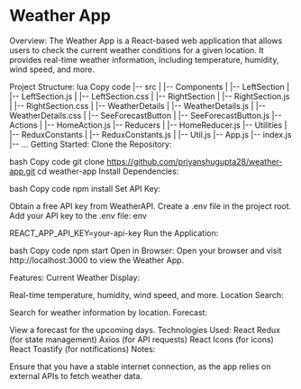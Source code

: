 # Weather App

Overview:
The Weather App is a React-based web application that allows users to check the current weather conditions for a given location. It provides real-time weather information, including temperature, humidity, wind speed, and more.

Project Structure:
lua
Copy code
|-- src
| |-- Components
| |-- LeftSection
| |-- LeftSection.js
| |-- LeftSection.css
| |-- RightSection
| |-- RightSection.js
| |-- RightSection.css
| |-- WeatherDetails
| |-- WeatherDetails.js
| |-- WeatherDetails.css
| |-- SeeForecastButton
| |-- SeeForecastButton.js
|-- Actions
| |-- HomeAction.js
|-- Reducers
| |-- HomeReducer.js
|-- Utilities
| |-- ReduxConstants
| |-- ReduxConstants.js
| |-- Util.js
|-- App.js
|-- index.js
|-- ...
Getting Started:
Clone the Repository:

bash
Copy code
git clone https://github.com/priyanshugupta28/weather-app.git
cd weather-app
Install Dependencies:

bash
Copy code
npm install
Set API Key:

Obtain a free API key from WeatherAPI.
Create a .env file in the project root.
Add your API key to the .env file:
env

REACT_APP_API_KEY=your-api-key
Run the Application:

bash
Copy code
npm start
Open in Browser:
Open your browser and visit http://localhost:3000 to view the Weather App.

Features:
Current Weather Display:

Real-time temperature, humidity, wind speed, and more.
Location Search:

Search for weather information by location.
Forecast:

View a forecast for the upcoming days.
Technologies Used:
React
Redux (for state management)
Axios (for API requests)
React Icons (for icons)
React Toastify (for notifications)
Notes:

Ensure that you have a stable internet connection, as the app relies on external APIs to fetch weather data.
